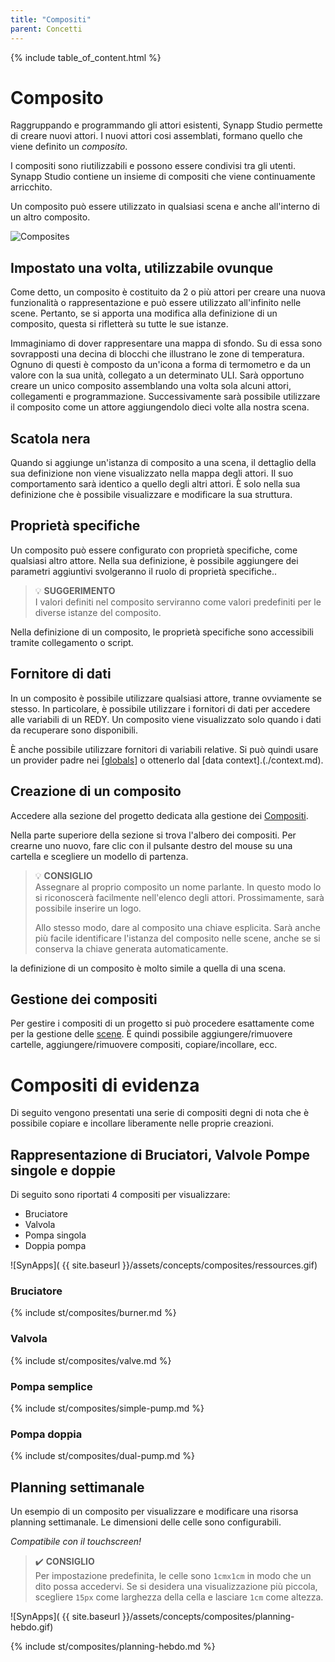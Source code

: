 ```yaml
---
title: "Compositi"
parent: Concetti
---
```


{% include table_of_content.html %}

# Composito

Raggruppando e programmando gli attori esistenti, Synapp Studio permette di creare nuovi attori. I nuovi attori cosi assemblati, formano quello che viene definito un *composito*.

I compositi sono riutilizzabili e possono essere condivisi tra gli utenti.
Synapp Studio contiene un insieme di compositi che viene continuamente arricchito.

Un composito può essere utilizzato in qualsiasi scena e anche all'interno di un altro composito.

 ![Composites](../assets/composite-actors.png)

## Impostato una volta, utilizzabile ovunque

Come detto, un composito è costituito da 2 o più attori per creare una nuova funzionalità o rappresentazione e può essere utilizzato all'infinito nelle scene. Pertanto, se si apporta una modifica alla definizione di un composito, questa si rifletterà su tutte le sue istanze.

Immaginiamo di dover rappresentare una mappa di sfondo. Su di essa sono sovrapposti una decina di blocchi che illustrano le zone di temperatura. Ognuno di questi è composto da un'icona a forma di termometro e da un valore con la sua unità, collegato a un determinato ULI.
Sarà opportuno creare un unico composito assemblando una volta sola alcuni attori, collegamenti e programmazione.
Successivamente sarà possibile utilizzare il composito come un attore aggiungendolo dieci volte alla nostra scena.


## Scatola nera

Quando si aggiunge un'istanza di composito a una scena, il dettaglio della sua definizione non viene visualizzato nella mappa degli attori. Il suo comportamento sarà identico a quello degli altri attori. È solo nella sua definizione che è possibile visualizzare e modificare la sua struttura. 

## Proprietà specifiche

Un composito può essere configurato con proprietà specifiche, come qualsiasi altro attore. Nella sua definizione, è possibile aggiungere dei parametri aggiuntivi svolgeranno il ruolo di proprietà specifiche..

> 💡 **SUGGERIMENTO**<br>
I valori definiti nel composito serviranno come valori predefiniti per le diverse istanze del composito.

Nella definizione di un composito, le proprietà specifiche sono accessibili tramite collegamento o script.

## Fornitore di dati

In un composito è possibile utilizzare qualsiasi attore, tranne ovviamente se stesso. In particolare, è possibile utilizzare i fornitori di dati per accedere alle variabili di un REDY. Un composito viene visualizzato solo quando i dati da recuperare sono disponibili.

È anche possibile utilizzare fornitori di variabili relative. Si può quindi usare un provider padre nei [[globals]](./project/global-data-sources.md) o ottenerlo dal [data context].(./context.md).

## Creazione di un composito

Accedere alla sezione del progetto dedicata alla gestione dei [Compositi](../assets/composites.png).

Nella parte superiore della sezione si trova l'albero dei compositi. Per crearne uno nuovo, fare clic con il pulsante destro del mouse su una cartella e scegliere un modello di partenza.


> 💡 **CONSIGLIO**<br>
> Assegnare al proprio composito un nome parlante. In questo modo lo si riconoscerà facilmente nell'elenco degli attori. Prossimamente, sarà possibile inserire un logo.
>
> Allo stesso modo, dare al composito una chiave esplicita. Sarà anche più facile identificare l'istanza del composito nelle scene, anche se si conserva la chiave generata automaticamente.


la definizione di un composito è molto simile a quella di una scena.

## Gestione dei compositi

Per gestire i compositi di un progetto si può procedere esattamente come per la gestione delle [scene](./scene.md). È quindi possibile aggiungere/rimuovere cartelle, aggiungere/rimuovere compositi, copiare/incollare, ecc.

# Compositi di evidenza

Di seguito vengono presentati una serie di compositi degni di nota che è possibile copiare e incollare liberamente nelle proprie creazioni.

## Rappresentazione di Bruciatori, Valvole Pompe singole e doppie

Di seguito sono riportati 4 compositi per visualizzare:

- Bruciatore
- Valvola
- Pompa singola
- Doppia pompa

![SynApps]( {{ site.baseurl }}/assets/concepts/composites/ressources.gif)


### Bruciatore

{% include st/composites/burner.md %}

### Valvola

{% include st/composites/valve.md %}

### Pompa semplice

{% include st/composites/simple-pump.md %}

### Pompa doppia

{% include st/composites/dual-pump.md %}

## Planning settimanale

Un esempio di un composito per visualizzare e modificare una risorsa planning settimanale. Le dimensioni delle celle sono configurabili.

*Compatibile con il touchscreen!*

> ✔️ **CONSIGLIO**<br>
> Per impostazione predefinita, le celle sono `1cmx1cm` in modo che un dito possa accedervi. Se si desidera una visualizzazione più
> piccola, scegliere `15px` come larghezza della cella e lasciare `1cm` come altezza.

![SynApps]( {{ site.baseurl }}/assets/concepts/composites/planning-hebdo.gif)


{% include st/composites/planning-hebdo.md %}
